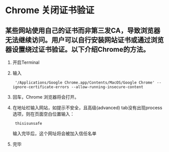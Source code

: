 # Chrome 关闭证书验证
## 某些网站使用自己的证书而非第三发CA，导致浏览器无法继续访问。用户可以自行安装网站证书或通过浏览器设置绕过证书验证。以下介绍Chrome的方法。

1. 开启Terminal
2. 输入

        '/Applications/Google Chrome.app/Contents/MacOS/Google Chrome' --ignore-certificate-errors --allow-running-insecure-content
3. 回车，Chrome 浏览器将会打开。
4. 在地址栏输入网站，如提示不安全，且高级(advanced) tab没有出现process选项，则在页面空白位置输入：

        thisisunsafe
    输入完毕后，这个网址将会被加入信任名单

5. 完毕